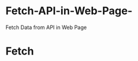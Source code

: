 # Fetch-API-in-Web-Page-
Fetch Data from API in Web Page
<!DOCTYPE HTML>
<html>
<head>
<title>Fetch</title>    
</head>
    <body>
    <h1>Fetch</h1>
        <script>
        fetch('https://swapi.dev/api/people/1/')
          .then(function(responce){
            return responce.json()
        })
            .then(function(res){
            console.log(res)
        })
        </script>
    </body>
</html>
